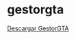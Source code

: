# gestorgta
[Descargar GestorGTA](https://raw.githubusercontent.com/PaxNotFun/gestorgta/refs/heads/main/GestorGTA.exe)